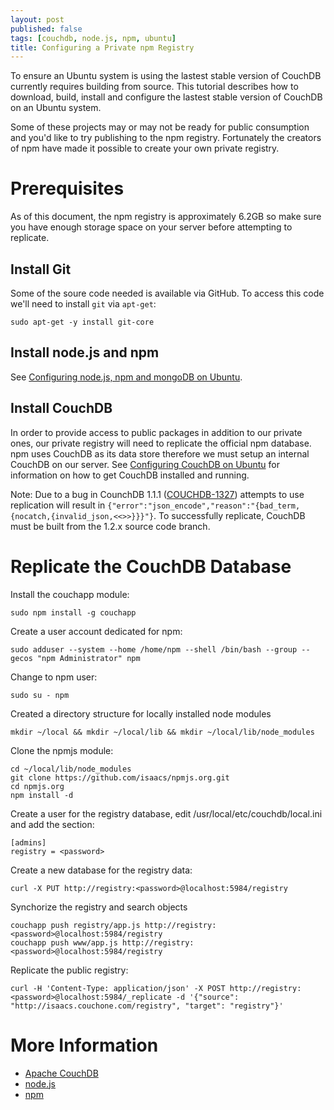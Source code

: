 ```yaml
---
layout: post
published: false
tags: [couchdb, node.js, npm, ubuntu]
title: Configuring a Private npm Registry
---
```


To ensure an Ubuntu system is using the lastest stable version of CouchDB currently requires building from source. This tutorial describes how to download, build, install and configure the lastest stable version of CouchDB on an Ubuntu system.

Some of these projects may or may not be ready for public consumption and you'd like to try publishing to the npm registry. Fortunately the creators of npm have made it possible to create your own private registry.


# Prerequisites

As of this document, the npm registry is approximately 6.2GB so make sure you have enough storage space on your server before attempting to replicate.

## Install Git

Some of the soure code needed is available via GitHub. To access this code we'll need to install <code>git</code> via <code>apt-get</code>: 

    sudo apt-get -y install git-core

## Install node.js and npm

See [Configuring node.js, npm and mongoDB on Ubuntu](http://cvee.github.com/2011/11/14/configuring-node-npm-and-mongodb-on-ubuntu.html).

## Install CouchDB

In order to provide access to public packages in addition to our private ones, our private registry will need to replicate the official npm database. npm uses CouchDB as its data store therefore we must setup an internal CouchDB on our server. See [Configuring CouchDB on Ubuntu](http://cvee.github.com/2011/11/18/configuring-couchdb-on-ubuntu.html) for information on how to get CouchDB installed and running.

Note: Due to a bug in CounchDB 1.1.1 ([COUCHDB-1327](https://issues.apache.org/jira/browse/COUCHDB-1327)) attempts to use replication will result in <code>{"error":"json_encode","reason":"{bad_term,{nocatch,{invalid_json,<<>>}}}"}</code>. To successfully replicate, CouchDB must be built from the 1.2.x source code branch.

# Replicate the CouchDB Database

Install the couchapp module:

    sudo npm install -g couchapp

Create a user account dedicated for npm:

    sudo adduser --system --home /home/npm --shell /bin/bash --group --gecos "npm Administrator" npm

Change to npm user:

    sudo su - npm

Created a directory structure for locally installed node modules

    mkdir ~/local && mkdir ~/local/lib && mkdir ~/local/lib/node_modules

Clone the npmjs module:

    cd ~/local/lib/node_modules
    git clone https://github.com/isaacs/npmjs.org.git
    cd npmjs.org
    npm install -d

Create a user for the registry database, edit /usr/local/etc/couchdb/local.ini and add the section:

    [admins]
    registry = <password>

Create a new database for the registry data:

    curl -X PUT http://registry:<password>@localhost:5984/registry

Synchorize the registry and search objects

    couchapp push registry/app.js http://registry:<password>@localhost:5984/registry
    couchapp push www/app.js http://registry:<password>@localhost:5984/registry

Replicate the public registry:

    curl -H 'Content-Type: application/json' -X POST http://registry:<password>@localhost:5984/_replicate -d '{"source": "http://isaacs.couchone.com/registry", "target": "registry"}'

# More Information

* [Apache CouchDB](http://couchdb.apache.org)
* [node.js](http://nodejs.org/)
* [npm](http://npmjs.org/)
